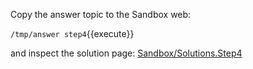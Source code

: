 
Copy the answer topic to the Sandbox web:

`/tmp/answer step4`{{execute}}

and inspect the solution page: [Sandbox/Solutions.Step4](https://[[HOST_SUBDOMAIN]]-80-[[KATACODA_HOST]].environments.katacoda.com/foswiki/Sandbox/Solutions.Step4)